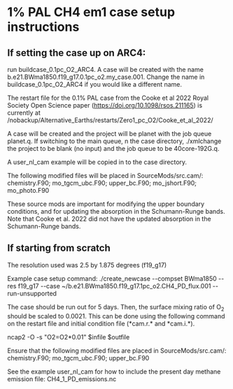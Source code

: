 # 1% PAL CH4 em1 case setup instructions

## If setting the case up on ARC4:

run buildcase_0.1pc_O2_ARC4. A case will be created with the name b.e21.BWma1850.f19_g17.0.1pc_o2.my_case.001. Change the name in buildcase_0.1pc_O2_ARC4 if you would like a different name.

The restart file for the 0.1% PAL case from the Cooke et al 2022 Royal Society Open Science paper (https://doi.org/10.1098/rsos.211165) is currently at /nobackup/Alternative_Earths/restarts/Zero1_pc_O2/Cooke_et_al_2022/

A case will be created and the project will be planet with the job queue planet.q. If switching to the main queue, n the case directory, ./xmlchange the project to be blank (no input) and the job queue to be 40core-192G.q.

A user\_nl\_cam example will be copied in to the case directory.

The following modified files will be placed in SourceMods/src.cam/:
chemistry.F90; mo\_tgcm\_ubc.F90; upper\_bc.F90; mo\_jshort.F90; mo\_photo.F90

These source mods are important for modifying the upper boundary conditions, and for updating the absorption in the Schumann-Runge bands. Note that Cooke et al. 2022 did not have the updated absorption in the Schumann-Runge bands.

## If starting from scratch

The resolution used was 2.5 by 1.875 degrees (f19\_g17)

Example case setup command:
./create\_newcase --compset BWma1850 --res f19\_g17 --case ~/b.e21.BWma1850.f19\_g17.1pc\_o2.CH4\_PD\_flux.001 --run-unsupported

The case should be run out for 5 days. Then, the surface mixing ratio of O<sub>2</sub> should be scaled to 0.0021. This can be done using the following command on the restart file and initial condition file (\*cam.r.\* and \*cam.i.\*).

ncap2 -O -s "O2=O2\*0.01" $infile $outfile

Ensure that the following modified files are placed in SourceMods/src.cam/:
chemistry.F90; mo\_tgcm\_ubc.F90; upper\_bc.F90

See the example user\_nl\_cam for how to include the present day methane emission file: CH4\_1\_PD\_emissions.nc
